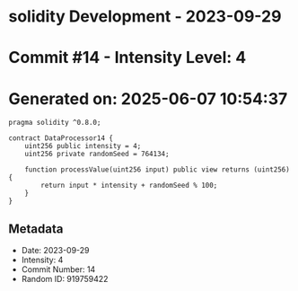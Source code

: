 ﻿# solidity Development - 2023-09-29
# Commit #14 - Intensity Level: 4
# Generated on: 2025-06-07 10:54:37
```solidity
pragma solidity ^0.8.0;

contract DataProcessor14 {
    uint256 public intensity = 4;
    uint256 private randomSeed = 764134;

    function processValue(uint256 input) public view returns (uint256) {
        return input * intensity + randomSeed % 100;
    }
}
```
## Metadata
- Date: 2023-09-29
- Intensity: 4
- Commit Number: 14
- Random ID: 919759422
